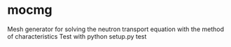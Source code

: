 # mocmg
Mesh generator for solving the neutron transport equation with the method of characteristics
Test with python setup.py test
